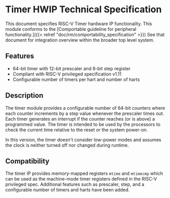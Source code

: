 # Timer HWIP Technical Specification

This document specifies RISC-V Timer hardware IP functionality. This module
conforms to the
[Comportable guideline for peripheral functionality.]({{< relref "doc/rm/comportability_specification" >}})
See that document for integration overview within the broader top level
system.


## Features

- 64-bit timer with 12-bit prescaler and 8-bit step register
- Compliant with RISC-V privileged specification v1.11
- Configurable number of timers per hart and number of harts

## Description

The timer module provides a configurable number of 64-bit counters where each
counter increments by a step value whenever the prescaler times out. Each timer
generates an interrupt if the counter reaches (or is above) a programmed
value. The timer is intended to be used by the processors to check the current
time relative to the reset or the system power-on.

In this version, the timer doesn't consider low-power modes and
assumes the clock is neither turned off nor changed during runtime.

## Compatibility

The timer IP provides memory-mapped registers `mtime` and `mtimecmp` which can
be used as the machine-mode timer registers defined in the RISC-V privileged
spec. Additional features such as prescaler, step, and a configurable number of
timers and harts have been added.

